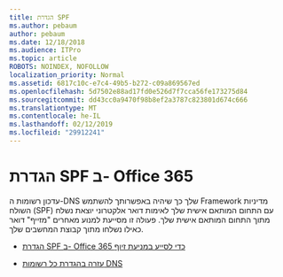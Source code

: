 ```yaml
---
title: הגדרת SPF
ms.author: pebaum
author: pebaum
ms.date: 12/18/2018
ms.audience: ITPro
ms.topic: article
ROBOTS: NOINDEX, NOFOLLOW
localization_priority: Normal
ms.assetid: 6817c10c-e7c4-49b5-b272-c09a869567ed
ms.openlocfilehash: 5d7502e88ad17fd0e526d7f7cca56fe173275d84
ms.sourcegitcommit: dd43cc0a9470f98b8ef2a3787c823801d674c666
ms.translationtype: MT
ms.contentlocale: he-IL
ms.lasthandoff: 02/12/2019
ms.locfileid: "29912241"
---
```

# <a name="set-up-spf-in-office-365"></a>הגדרת SPF ב- Office 365

עדכון רשומות ה-DNS שלך כך שיהיה באפשרותך להשתמש Framework מדיניות השולח (SPF) עם התחום המותאם אישית שלך לאימות דואר אלקטרוני יוצאת נשלח מתוך התחום המותאם אישית שלך. פעולה זו מסייעת למנוע מאחרים "מזייף" דואר כאילו נשלחו מתוך קבוצת המחשבים שלך.
  
- [הגדרת SPF ב- Office 365 כדי לסייע במניעת זיוף](https://docs.microsoft.com/office365/SecurityCompliance/set-up-spf-in-office-365-to-help-prevent-spoofing)
    
- [עזרה בהגדרת כל רשומות DNS](https://docs.microsoft.com/office365/admin/get-help-with-domains/create-dns-records-at-any-dns-hosting-provider)
    

